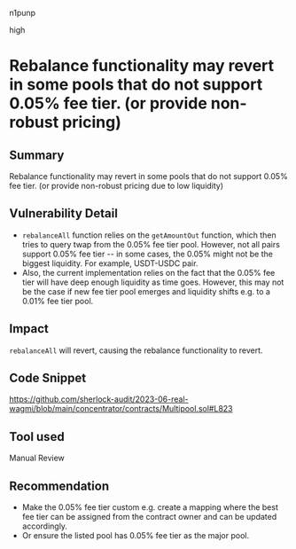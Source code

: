 n1punp

high

# Rebalance functionality may revert in some pools that do not support 0.05% fee tier. (or provide non-robust pricing)

## Summary
Rebalance functionality may revert in some pools that do not support 0.05% fee tier. (or provide non-robust pricing due to low liquidity)

## Vulnerability Detail
- `rebalanceAll` function relies on the `getAmountOut` function, which then tries to query twap from the 0.05% fee tier pool. However, not all pairs support 0.05% fee tier -- in some cases, the 0.05% might not be the biggest liquidity. For example, USDT-USDC pair.
- Also, the current implementation relies on the fact that the 0.05% fee tier will have deep enough liquidity as time goes. However, this may not be the case if new fee tier pool emerges and liquidity shifts e.g. to a 0.01% fee tier pool.

## Impact
`rebalanceAll` will revert, causing the rebalance functionality to revert.


## Code Snippet
https://github.com/sherlock-audit/2023-06-real-wagmi/blob/main/concentrator/contracts/Multipool.sol#L823

## Tool used

Manual Review

## Recommendation
- Make the 0.05% fee tier custom e.g. create a mapping where the best fee tier can be assigned from the contract owner and can be updated accordingly.
- Or ensure the listed pool has 0.05% fee tier as the major pool.